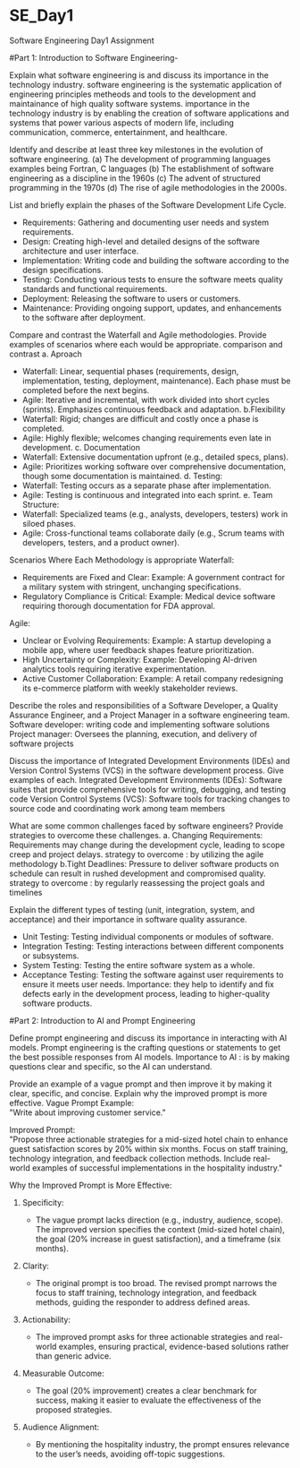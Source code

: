 
# SE_Day1
Software Engineering Day1 Assignment

#Part 1: Introduction to Software Engineering- 

Explain what software engineering is and discuss its importance in the technology industry.
software engineering is the systematic application of engineering principles metheods and tools to the development and maintainance of high quality software systems.
importance in the technology industry is by enabling the creation of software applications and systems that power various aspects of modern life, including communication, commerce, entertainment, and healthcare.


Identify and describe at least three key milestones in the evolution of software engineering.
(a) The development of programming languages examples being Fortran, C languages
(b) The establishment of software engineering as a discipline in the 1960s 
(c) The advent of structured programming in the 1970s
(d) The rise of agile methodologies in the 2000s.


List and briefly explain the phases of the Software Development Life Cycle.
  - Requirements: Gathering and documenting user needs and system requirements.
  - Design: Creating high-level and detailed designs of the software architecture and user interface.
  - Implementation: Writing code and building the software according to the design specifications.
  - Testing: Conducting various tests to ensure the software meets quality standards and functional requirements.
  - Deployment: Releasing the software to users or customers.
  - Maintenance: Providing ongoing support, updates, and enhancements to the software after deployment.


Compare and contrast the Waterfall and Agile methodologies. Provide examples of scenarios where each would be appropriate.
comparison and contrast
a. Aproach
- Waterfall: Linear, sequential phases (requirements, design, implementation, testing, deployment, maintenance). Each phase must be completed before the next begins.
- Agile: Iterative and incremental, with work divided into short cycles (sprints). Emphasizes continuous feedback and adaptation.
b.Flexibility
- Waterfall: Rigid; changes are difficult and costly once a phase is completed.
- Agile: Highly flexible; welcomes changing requirements even late in development.
c. Documentation
- Waterfall: Extensive documentation upfront (e.g., detailed specs, plans).
- Agile: Prioritizes working software over comprehensive documentation, though some documentation is maintained.
d. Testing:
- Waterfall: Testing occurs as a separate phase after implementation.
- Agile: Testing is continuous and integrated into each sprint.
e. Team Structure:
- Waterfall: Specialized teams (e.g., analysts, developers, testers) work in siloed phases.
- Agile: Cross-functional teams collaborate daily (e.g., Scrum teams with developers, testers, and a product owner).

Scenarios Where Each Methodology is appropriate
Waterfall:
- Requirements are Fixed and Clear: Example: A government contract for a military system with stringent, unchanging specifications.
- Regulatory Compliance is Critical: Example: Medical device software requiring thorough documentation for FDA approval.

Agile:
- Unclear or Evolving Requirements: Example: A startup developing a mobile app, where user feedback shapes feature prioritization.
- High Uncertainty or Complexity: Example: Developing AI-driven analytics tools requiring iterative experimentation.
- Active Customer Collaboration: Example: A retail company redesigning its e-commerce platform with weekly stakeholder reviews.


Describe the roles and responsibilities of a Software Developer, a Quality Assurance Engineer, and a Project Manager in a software engineering team.
Software developer:
writing code and implementing software solutions
Project manager:
Oversees the planning, execution, and delivery of software projects

Discuss the importance of Integrated Development Environments (IDEs) and Version Control Systems (VCS) in the software development process. Give examples of each.
Integrated Development Environments (IDEs): Software suites that provide comprehensive tools for writing, debugging, and testing code
Version Control Systems (VCS): Software tools for tracking changes to source code and coordinating work among team members


What are some common challenges faced by software engineers? Provide strategies to overcome these challenges.
a. Changing Requirements: Requirements may change during the development cycle, leading to scope creep and project delays.
                        strategy to overcome : by utilizing the agile methodology
b.Tight Deadlines: Pressure to deliver software products on schedule can result in rushed development and compromised quality.
                        strategy to overcome : by regularly reassessing the project goals and timelines
                        

Explain the different types of testing (unit, integration, system, and acceptance) and their importance in software quality assurance.
  - Unit Testing: Testing individual components or modules of software.
  - Integration Testing: Testing interactions between different components or subsystems.
  - System Testing: Testing the entire software system as a whole.
  - Acceptance Testing: Testing the software against user requirements to ensure it meets user needs.
Importance: they help to identify and fix defects early in the development process, leading to higher-quality software products.



#Part 2: Introduction to AI and Prompt Engineering


Define prompt engineering and discuss its importance in interacting with AI models.
Prompt engineering is the crafting questions or statements to get the best possible responses from AI models.
Importance to AI : is by making questions clear and specific, so the AI can understand.

Provide an example of a vague prompt and then improve it by making it clear, specific, and concise. Explain why the improved prompt is more effective.
Vague Prompt Example:  
"Write about improving customer service."  

Improved Prompt:  
"Propose three actionable strategies for a mid-sized hotel chain to enhance guest satisfaction scores by 20% within six months. Focus on staff training, technology integration, and feedback collection methods. Include real-world examples of successful implementations in the hospitality industry."  

Why the Improved Prompt is More Effective:  
1. Specificity:  
   - The vague prompt lacks direction (e.g., industry, audience, scope). The improved version specifies the context (mid-sized hotel chain), the goal (20% increase in guest satisfaction), and a timeframe (six months).  

2. Clarity:  
   - The original prompt is too broad. The revised prompt narrows the focus to staff training, technology integration, and feedback methods, guiding the responder to address defined areas.  

3. Actionability:  
   - The improved prompt asks for three actionable strategies and real-world examples, ensuring practical, evidence-based solutions rather than generic advice.  

4. Measurable Outcome:  
   - The goal (20% improvement) creates a clear benchmark for success, making it easier to evaluate the effectiveness of the proposed strategies.  

5. Audience Alignment:  
   - By mentioning the hospitality industry, the prompt ensures relevance to the user’s needs, avoiding off-topic suggestions.  
